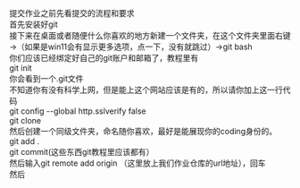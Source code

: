提交作业之前先看提交的流程和要求  
首先安装好git  
接下来在桌面或者随便什么你喜欢的地方新建一个文件夹，在这个文件夹里面右键→（如果是win11会有显示更多选项，点一下，没有就跳过）→git bash  
你们应该已经绑定好自己的git账户和邮箱了，教程里有  
git init  
你会看到一个.git文件  
不知道你有没有科学上网，但是能上这个网站应该是有的，所以请你加上这一行代码  
git config --global http.sslverify false  
git clone  
然后创建一个同级文件夹，命名随你喜欢，最好是能展现你的coding身份的。  
git add .  
git commit(这些东西git教程里应该都有）  
然后输入git remote add origin （这里放上我们作业仓库的url地址），回车  
然后  
